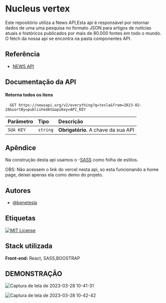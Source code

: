 
# Nucleus vertex

Este repositório utiliza a News API,Esta api é responsável por retornar dados de uma uma pesquisa no formato JSON para artigos de notícias atuais e históricos publicados por mais de 80.000 fontes em todo o mundo.
O fetch da nossa api se encontra na pasta componentes API.



## Referência

 - [NEWS API](https://newsapi.org/)
 

## Documentação da API

#### Retorna todos os itens

```http
  GET https://newsapi.org/v2/everything?q=tesla&from=2023-02-28&sortBy=publishedAt&apiKey=API_KEY
```

| Parâmetro   | Tipo       | Descrição                           |
| :---------- | :--------- | :---------------------------------- |
| `SUA KEY` | `string` | **Obrigatório**. A chave da sua API |




## Apêndice
Na construção desta api usamos o 
-[SASS](https://sasscss.org/documentation#:~:text=Documentation%201%20If%20you%E2%80%99re%20looking%20for%20an%20introduction,the%20table%20of%20contents%20for%20the%20language%20reference%21)
como folha de estilos.

OBS: Não acessem o link do vercel nesta api, so esta funcionando a home page, deixei apenas ela como demo do projeto.


## Autores

- [@benetesla](https://github.com/benetesla)


## Etiquetas

[![MIT License](https://img.shields.io/badge/License-MIT-green.svg)](https://choosealicense.com/licenses/mit/)



## Stack utilizada

**Front-end:** React, SASS,BOOSTRAP


## DEMONSTRAÇÃO

![Captura de tela de 2023-03-28 10-41-31](https://user-images.githubusercontent.com/78994881/228259616-0a17cee0-4706-4657-88c5-2073cd281b70.png)

![Captura de tela de 2023-03-28 10-42-42](https://user-images.githubusercontent.com/78994881/228259630-2f9b0272-af91-4afc-9b5c-bd7a39e3229a.png)



